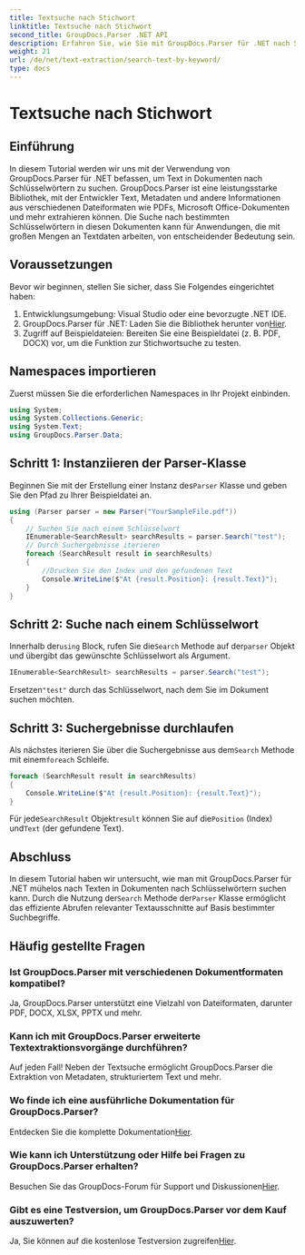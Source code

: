 ```yaml
---
title: Textsuche nach Stichwort
linktitle: Textsuche nach Stichwort
second_title: GroupDocs.Parser .NET API
description: Erfahren Sie, wie Sie mit GroupDocs.Parser für .NET nach Schlüsselwörtern in Dokumenten suchen. Extrahieren Sie effizient und mühelos relevante Inhalte.
weight: 21
url: /de/net/text-extraction/search-text-by-keyword/
type: docs
---
```

# Textsuche nach Stichwort

## Einführung
In diesem Tutorial werden wir uns mit der Verwendung von GroupDocs.Parser für .NET befassen, um Text in Dokumenten nach Schlüsselwörtern zu suchen. GroupDocs.Parser ist eine leistungsstarke Bibliothek, mit der Entwickler Text, Metadaten und andere Informationen aus verschiedenen Dateiformaten wie PDFs, Microsoft Office-Dokumenten und mehr extrahieren können. Die Suche nach bestimmten Schlüsselwörtern in diesen Dokumenten kann für Anwendungen, die mit großen Mengen an Textdaten arbeiten, von entscheidender Bedeutung sein.
## Voraussetzungen
Bevor wir beginnen, stellen Sie sicher, dass Sie Folgendes eingerichtet haben:
1. Entwicklungsumgebung: Visual Studio oder eine bevorzugte .NET IDE.
2.  GroupDocs.Parser für .NET: Laden Sie die Bibliothek herunter von[Hier](https://releases.groupdocs.com/parser/net/).
3. Zugriff auf Beispieldateien: Bereiten Sie eine Beispieldatei (z. B. PDF, DOCX) vor, um die Funktion zur Stichwortsuche zu testen.

## Namespaces importieren
Zuerst müssen Sie die erforderlichen Namespaces in Ihr Projekt einbinden.
```csharp
using System;
using System.Collections.Generic;
using System.Text;
using GroupDocs.Parser.Data;
```
## Schritt 1: Instanziieren der Parser-Klasse
 Beginnen Sie mit der Erstellung einer Instanz des`Parser` Klasse und geben Sie den Pfad zu Ihrer Beispieldatei an.
```csharp
using (Parser parser = new Parser("YourSampleFile.pdf"))
{
    // Suchen Sie nach einem Schlüsselwort
    IEnumerable<SearchResult> searchResults = parser.Search("test");
    // Durch Suchergebnisse iterieren
    foreach (SearchResult result in searchResults)
    {
        //Drucken Sie den Index und den gefundenen Text
        Console.WriteLine($"At {result.Position}: {result.Text}");
    }
}
```
## Schritt 2: Suche nach einem Schlüsselwort
 Innerhalb der`using` Block, rufen Sie die`Search` Methode auf der`parser` Objekt und übergibt das gewünschte Schlüsselwort als Argument.
```csharp
IEnumerable<SearchResult> searchResults = parser.Search("test");
```
 Ersetzen`"test"` durch das Schlüsselwort, nach dem Sie im Dokument suchen möchten.
## Schritt 3: Suchergebnisse durchlaufen
 Als nächstes iterieren Sie über die Suchergebnisse aus dem`Search` Methode mit einem`foreach` Schleife.
```csharp
foreach (SearchResult result in searchResults)
{
    Console.WriteLine($"At {result.Position}: {result.Text}");
}
```
 Für jede`SearchResult` Objekt`result` können Sie auf die`Position` (Index) und`Text` (der gefundene Text).

## Abschluss
 In diesem Tutorial haben wir untersucht, wie man mit GroupDocs.Parser für .NET mühelos nach Texten in Dokumenten nach Schlüsselwörtern suchen kann. Durch die Nutzung der`Search` Methode der`Parser` Klasse ermöglicht das effiziente Abrufen relevanter Textausschnitte auf Basis bestimmter Suchbegriffe.

## Häufig gestellte Fragen
### Ist GroupDocs.Parser mit verschiedenen Dokumentformaten kompatibel?
Ja, GroupDocs.Parser unterstützt eine Vielzahl von Dateiformaten, darunter PDF, DOCX, XLSX, PPTX und mehr.
### Kann ich mit GroupDocs.Parser erweiterte Textextraktionsvorgänge durchführen?
Auf jeden Fall! Neben der Textsuche ermöglicht GroupDocs.Parser die Extraktion von Metadaten, strukturiertem Text und mehr.
### Wo finde ich eine ausführliche Dokumentation für GroupDocs.Parser?
Entdecken Sie die komplette Dokumentation[Hier](https://tutorials.groupdocs.com/parser/net/).
### Wie kann ich Unterstützung oder Hilfe bei Fragen zu GroupDocs.Parser erhalten?
 Besuchen Sie das GroupDocs-Forum für Support und Diskussionen[Hier](https://forum.groupdocs.com/c/parser/17).
### Gibt es eine Testversion, um GroupDocs.Parser vor dem Kauf auszuwerten?
 Ja, Sie können auf die kostenlose Testversion zugreifen[Hier](https://releases.groupdocs.com/).